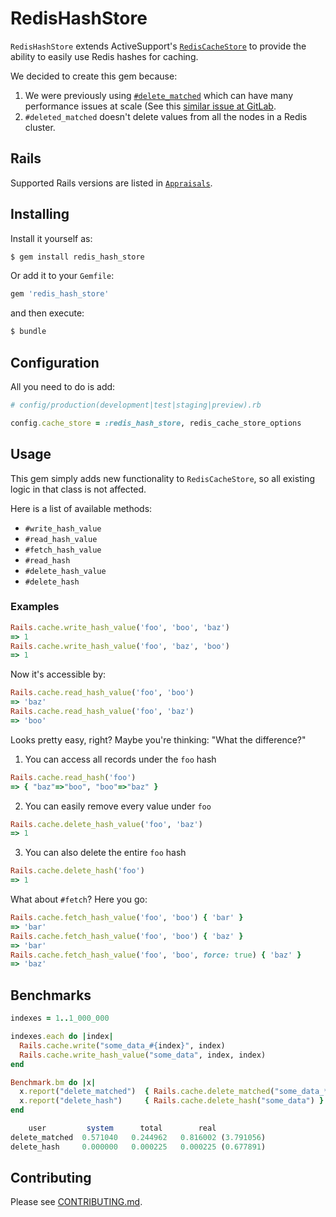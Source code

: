# RedisHashStore
`RedisHashStore` extends ActiveSupport's [`RedisCacheStore`](https://github.com/rails/rails/blob/master/activesupport/lib/active_support/cache/redis_cache_store.rb) to provide the ability to easily use Redis hashes for caching.

We decided to create this gem because:

1. We were previously using [`#delete_matched`](https://apidock.com/rails/ActiveSupport/Cache/Store/delete_matched) which can have many performance issues at scale (See this [similar issue at GitLab]((https://gitlab.com/gitlab-org/gitlab/-/issues/201808)).
2. `#deleted_matched` doesn't delete values from all the nodes in a Redis cluster.

## Rails
Supported Rails versions are listed in [`Appraisals`](https://github.com/mrsool/redis_hash_store/blob/master/Appraisals). 

## Installing
Install it yourself as:
```bash
$ gem install redis_hash_store
```
Or add it to your `Gemfile`:
```ruby
gem 'redis_hash_store'
```
and then execute:
```bash
$ bundle
```

## Configuration
All you need to do is add:
```ruby
# config/production(development|test|staging|preview).rb

config.cache_store = :redis_hash_store, redis_cache_store_options
```

## Usage
This gem simply adds new functionality to `RedisCacheStore`, so all existing logic in that class is not affected.

Here is a list of available methods:

* `#write_hash_value`
* `#read_hash_value`
* `#fetch_hash_value`
* `#read_hash`
* `#delete_hash_value`
* `#delete_hash`

### Examples

```ruby
Rails.cache.write_hash_value('foo', 'boo', 'baz')
=> 1
Rails.cache.write_hash_value('foo', 'baz', 'boo')
=> 1
```

Now it's accessible by:

```ruby
Rails.cache.read_hash_value('foo', 'boo')
=> 'baz'
Rails.cache.read_hash_value('foo', 'baz')
=> 'boo'
```

Looks pretty easy, right? Maybe you're thinking: "What the difference?"


1. You can access all records under the `foo` hash
```ruby
Rails.cache.read_hash('foo')
=> { "baz"=>"boo", "boo"=>"baz" }
```
2. You can easily remove every value under `foo`
```ruby
Rails.cache.delete_hash_value('foo', 'baz')
=> 1
```
3. You can also delete the entire `foo` hash
```ruby
Rails.cache.delete_hash('foo')
=> 1
```

What about `#fetch`?
Here you go:
```ruby
Rails.cache.fetch_hash_value('foo', 'boo') { 'bar' }
=> 'bar'
Rails.cache.fetch_hash_value('foo', 'boo') { 'baz' }
=> 'bar'
Rails.cache.fetch_hash_value('foo', 'boo', force: true) { 'baz' }
=> 'baz'
```

## Benchmarks
```ruby
indexes = 1..1_000_000

indexes.each do |index|
  Rails.cache.write("some_data_#{index}", index)
  Rails.cache.write_hash_value("some_data", index, index)
end

Benchmark.bm do |x|
  x.report("delete_matched")  { Rails.cache.delete_matched("some_data_*") }
  x.report("delete_hash")     { Rails.cache.delete_hash("some_data") }
end

    user         system      total        real
delete_matched  0.571040   0.244962   0.816002 (3.791056)
delete_hash     0.000000   0.000225   0.000225 (0.677891)
```

## Contributing
Please see [CONTRIBUTING.md](https://github.com/mrsool/redis_hash_store/blob/master/CONTRIBUTING.md).
